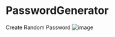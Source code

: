 # PasswordGenerator
Create Random Password
![image](https://github.com/ayush0090/PasswordGenerator/assets/87262377/216a8f19-5d82-4ac1-b2b9-f46036a7160a)
